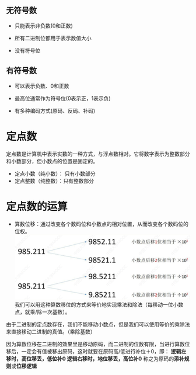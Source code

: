 

## 无符号数
-   只能表示非负数(0和正数)
    
-   所有二进制位都用于表示数值大小
    
-   没有符号位

## 有符号数
-   可以表示负数、0和正数
    
-   最高位通常作为符号位(0表示正，1表示负)
    
-   有多种编码方式(原码、反码、补码)

# 定点数
定点数是计算机中表示实数的一种方式，与浮点数相对。它将数字表示为整数部分和小数部分，但小数点的位置是固定的。

- 定点小数（纯小数）： 只有小数部分
- 定点整数（纯整数）：只有整数部分

# 定点数的运算

- 算数位移：通过改变各个数码位和小数点的相对位置，从而改变各个数码位的位权。
![算数位移](/imgs/2025-07-01/X3sjbvXZ4nlnTCyT.png)
我们可以用这种算数移位的方式来等价地实现乘法和除法（每移动一位小数点，就乘/除一次基数）。

由于二进制的定点数存在，我们不能移动小数点，但是我们可以使用等价的乘除法来直接移动二进制的真值。（乘除基数）
 
 因为算数位移在二进制的效果里是移动原码，而二进制的位数有限，当进行算数位移后，一定会有值被移出原码，这时就要在原码高/低进行补位＋0，即：
 **逻辑左移时，高位移丢，低位补0
 逻辑右移时，地位移丢，高位补0**
称之为原码的**添补规则**或**位移逻辑**



<!--stackedit_data:
eyJoaXN0b3J5IjpbLTI5NDUwODYzOSw3MDExMzExMDYsLTcyOT
M4OTY5OSwxNzAxODYyOTExLC03MjkzODk2OTksODIyMjAzMjFd
fQ==
-->